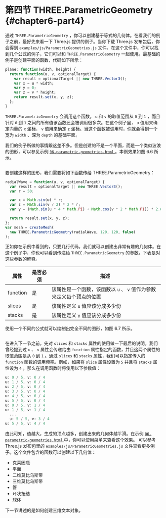 # 第四节 THREE.ParametricGeometry {#chapter6-part4}

通过 `THREE.ParametricGeometry` ，你可以创建基于等式的几何体。在看我们的例子之前，最好先来看一下 Three.js 提供的例子。当你下载 Three.js 发布包后，你会得到 `examples/js/ParametricGeometries.js` 文件。在这个文件中，你可以找到几个公式的例子，它们可以和 `THREE.ParametricGeometry` 一起使用。最基础的例子是创建平面的函数，代码如下所示：

```js
plane: function(width, height) {
  return function(u, v, optionalTarget) {
    var result = optionalTarget || new THREE.Vector3();
    var x = u * width;
    var y = 0;
    var z = v * height;
    return result.set(x, y, z);
  };
}
```

`THREE.ParametricGeometry` 会调用这个函数。 `u` 和 `v` 的取值范围从 `0` 到 `1` ，而且针对 `0` 到 `1` 之间的所有值该函数还会被调用很多次。在这个例子里， `u` 值用来确定向量的 `x` 坐标， `v` 值用来确定 `z` 坐标。当这个函数被调用时，你就会得到一个宽为 `width` 、深为 `depth` 的基础平面。

我们的例子所做的事情跟这差不多。但是创建的不是一个平面，而是一个类似波浪的图形，可以参见示例 [ `06-parametric-geometries.html` ](/example/chapter6/06-parametric-geometries) 。本例效果如图 6.6 所示。

<Image :index="6" />

要创建这样的图形，我们需要将如下函数传给 THREE.ParametricGeometry：

```js
radialWave = function(u, v, optionalTarget) {
  var result = optionalTarget || new THREE.Vector3();
  var r = 50;

  var x = Math.sin(u) * r;
  var z = Math.sin(v / 2) * 2 * r;
  var y = (Math.sin(u * 4 * Math.PI) + Math.cos(v * 2 * Math.PI)) * 2.8;

  return result.set(x, y, z);
};
var mesh = createMesh(
  new THREE.ParametricGeometry(radialWave, 120, 120, false)
);
```

正如你在示例中看到的，只要几行代码，我们就可以创建出非常有趣的几何体。在这个例子中，你也可以看到传递给 `THREE.ParametricGeometry` 的参数。下表是对这些参数的解释。

| 属性 | 是否必须 | 描述 |
| --- | --- | --- |
| function | 是 | 该属性是一个函数，该函数以 `u` 、 `v` 值作为参数来定义每个顶点的位置 |
| slices | 是 | 该属性定义 `u` 值应该分成多少份 |
| stacks | 是 | 该属性定义 `γ` 值应该分成多少份 |

使用一个不同的公式就可以绘制出完全不同的图形，如图 6.7 所示。

<Image :index="7" />

在进入下一节之前，先对 `slices` 和 `stacks` 属性的使用做一下最后的说明。我们曾经提到过 `u` 、 `v` 属性会传递给由 `function` 属性指定的函数，并且这两个属性的取值范围是从 `0` 到 `1` 。通过 `slices` 和 `stacks` 属性，我们可以指定传入的 `function` 函数的调用频率。例如，如果将 `slice` 属性设置为 `5` 并且将 `stacks` 属性设为 `4` ，那么在调用函数时将使用以下参数值：

```js
u: 0 / 5, v: 0 / 4
u: 1 / 5, v: 0 / 4
u: 2 / 5, v: 0 / 4
u: 3 / 5, v: 0 / 4
u: 4 / 5, v: 0 / 4
u: 5 / 5, v: 0 / 4
u: 0 / 5, v: 1 / 4
u: 1 / 5, v: 1 / 4
  ...
  u: 5 / 5, v: 3 / 4
u: 5 / 5, v: 4 / 4
```

由此可知，值越大，生成的顶点越多，创建出来的几何体越平滑。在示例 [ `06-parametric-geometries.html` ](/example/chapter6/06-parametric-geometries) 中，你可以使用菜单来查看这个效果。
可以参考 Three.js 发布包里的 `examples/js/ParametricGeometries.js` 文件查看更多例子。这个文件包含的函数可以创建以下几何体：

* 克莱因瓶
* 平面
* 二维莫比乌斯带
* 三维莫比乌斯带
* 管
* 环状扭结
* 球体

下一节讲述的是如何创建三维文本对象。
